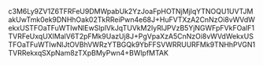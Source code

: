 c3M6Ly9ZV1Z6TFRFeU9DMWpabUk2YzJoaFpHOTNjMjlqYTNOQU1UVTJMakUwTmk0ek9DNHhOak02TkRReiPwn4e68J+HuFVTXzA2CnNzOi8vWVdWekxUSTFOaTFuWTIwNlEwSlplVkJqTUVkM2IyRlJPVzB5YjNGWFpFVkFOalF1TVRFeUxqUXlMalV6T2pFMk9UazUj8J+PgVpaXzA5CnNzOi8vWVdWekxUSTFOaTFuWTIwNlJtOVBhVWRzYTBGQk9YbFFSVWRRUURFMk9TNHhPVGN1TVRRekxqSXpNam8zTXpBMyPwn4+BWlpfMTAK